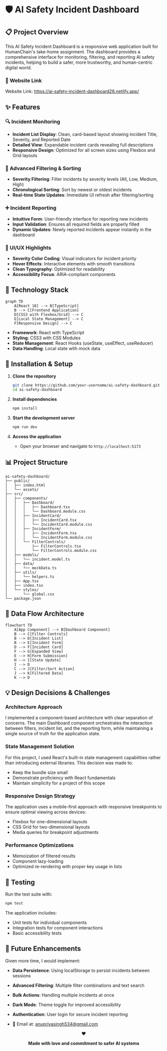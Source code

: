 # 🛡️ AI Safety Incident Dashboard 

## 📋 Project Overview

This AI Safety Incident Dashboard is a responsive web application built for HumanChain's take-home assignment. The dashboard provides a comprehensive interface for monitoring, filtering, and reporting AI safety incidents, helping to build a safer, more trustworthy, and human-centric digital world.

### 🌟 Website Link
Website Link: https://ai-safety-incident-dashboard26.netlify.app/

## ✨ Features

### 🔍 Incident Monitoring
- **Incident List Display**: Clean, card-based layout showing incident Title, Severity, and Reported Date
- **Detailed View**: Expandable incident cards revealing full descriptions
- **Responsive Design**: Optimized for all screen sizes using Flexbox and Grid layouts

### 🔄 Advanced Filtering & Sorting
- **Severity Filtering**: Filter incidents by severity levels (All, Low, Medium, High)
- **Chronological Sorting**: Sort by newest or oldest incidents
- **Real-time State Updates**: Immediate UI refresh after filtering/sorting

### ➕ Incident Reporting
- **Intuitive Form**: User-friendly interface for reporting new incidents
- **Input Validation**: Ensures all required fields are properly filled
- **Dynamic Updates**: Newly reported incidents appear instantly in the dashboard

### 🎨 UI/UX Highlights
- **Severity Color Coding**: Visual indicators for incident priority
- **Hover Effects**: Interactive elements with smooth transitions
- **Clean Typography**: Optimized for readability
- **Accessibility Focus**: ARIA-compliant components

## 🔧 Technology Stack

```mermaid
graph TD
    A[React 18] --> B[TypeScript]
    B --> C[Frontend Application]
    D[CSS3 with Flexbox/Grid] --> C
    E[Local State Management] --> C
    F[Responsive Design] --> C
```

- **Framework**: React with TypeScript
- **Styling**: CSS3 with CSS Modules
- **State Management**: React Hooks (useState, useEffect, useReducer)
- **Data Handling**: Local state with mock data

## 🚀 Installation & Setup

1. **Clone the repository**
   ```bash
   git clone https://github.com/your-username/ai-safety-dashboard.git
   cd ai-safety-dashboard
   ```

2. **Install dependencies**
   ```bash
   npm install
   ```

3. **Start the development server**
   ```bash
   npm run dev
   ```


5. **Access the application**
   - Open your browser and navigate to `http://localhost:5173`

## 📊 Project Structure

```
ai-safety-dashboard/
├── public/
│   ├── index.html
│   └── assets/
├── src/
│   ├── components/
│   │   ├── Dashboard/
│   │   │   ├── Dashboard.tsx
│   │   │   └── Dashboard.module.css
│   │   ├── IncidentCard/
│   │   │   ├── IncidentCard.tsx
│   │   │   └── IncidentCard.module.css
│   │   ├── IncidentForm/
│   │   │   ├── IncidentForm.tsx
│   │   │   └── IncidentForm.module.css
│   │   └── FilterControls/
│   │       ├── FilterControls.tsx
│   │       └── FilterControls.module.css
│   ├── models/
│   │   └── incident.model.ts
│   ├── data/
│   │   └── mockData.ts
│   ├── utils/
│   │   └── helpers.ts
│   ├── App.tsx
│   ├── index.tsx
│   └── styles/
│       └── global.css
└── package.json
```

## 🔄 Data Flow Architecture

```mermaid
flowchart TD
    A[App Component] --> B[Dashboard Component]
    B --> C[Filter Controls]
    B --> D[Incident List]
    B --> E[Incident Form]
    D --> F[Incident Card]
    F --> G[Expanded View]
    E --> H[Form Submission]
    H --> I[State Update]
    I --> D
    C --> J[Filter/Sort Action]
    J --> K[Filtered Data]
    K --> D
```

## 💡 Design Decisions & Challenges

### Architecture Approach
I implemented a component-based architecture with clear separation of concerns. The main Dashboard component orchestrates the interaction between filters, incident list, and the reporting form, while maintaining a single source of truth for the application state.

### State Management Solution
For this project, I used React's built-in state management capabilities rather than introducing external libraries. This decision was made to:
- Keep the bundle size small
- Demonstrate proficiency with React fundamentals
- Maintain simplicity for a project of this scope

### Responsive Design Strategy
The application uses a mobile-first approach with responsive breakpoints to ensure optimal viewing across devices:
- Flexbox for one-dimensional layouts
- CSS Grid for two-dimensional layouts
- Media queries for breakpoint adjustments

### Performance Optimizations
- Memoization of filtered results
- Component lazy-loading
- Optimized re-rendering with proper key usage in lists

## 🧪 Testing

Run the test suite with:
```bash
npm test
```

The application includes:
- Unit tests for individual components
- Integration tests for component interactions
- Basic accessibility tests

## 🔮 Future Enhancements

Given more time, I would implement:
- **Data Persistence**: Using localStorage to persist incidents between sessions
- **Advanced Filtering**: Multiple filter combinations and text search
- **Bulk Actions**: Handling multiple incidents at once
- **Dark Mode**: Theme toggle for improved accessibility
- **Authentication**: User login for secure incident reporting


- 📧 Email at: anupriyasingh534@gmail.com
<div align="center">
  
❤️
  
**Made with love and commitment to safer AI systems**
  
</div>
